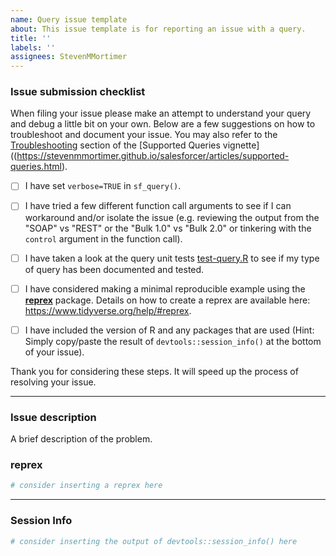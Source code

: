 ```yaml
---
name: Query issue template
about: This issue template is for reporting an issue with a query.
title: ''
labels: ''
assignees: StevenMMortimer
---
```


### Issue submission checklist

When filing your issue please make an attempt to understand your query and debug a little bit on your own. Below are a few suggestions on how to troubleshoot and document your issue. You may also refer to the [Troubleshooting](https://stevenmmortimer.github.io/salesforcer/articles/supported-queries.html#troubleshooting) section of the [Supported Queries vignette]((https://stevenmmortimer.github.io/salesforcer/articles/supported-queries.html).

  - [ ] I have set `verbose=TRUE` in `sf_query()`.
  
  - [ ] I have tried a few different function call arguments to see if I can workaround and/or isolate the issue (e.g. reviewing the output from the "SOAP" vs "REST" or the "Bulk 1.0" vs "Bulk 2.0" or tinkering with the `control` argument in the function call).
  
  - [ ] I have taken a look at the query unit tests [test-query.R](./tests/testthat/test-query.R) to see if my type of query has been documented and tested.
  
  - [ ] I have considered making a minimal reproducible example using the [**reprex**](http://reprex.tidyverse.org/) package. Details on how to create a reprex are available here: https://www.tidyverse.org/help/#reprex.
  
  - [ ] I have included the version of R and any packages that are used (Hint: Simply copy/paste the result of `devtools::session_info()` at the bottom of your issue).
  
  Thank you for considering these steps. It will speed up the process of resolving your issue.  
  
----

### Issue description

A brief description of the problem.

### reprex

```r
# consider inserting a reprex here
```

---

### Session Info

```r
# consider inserting the output of devtools::session_info() here 
```
